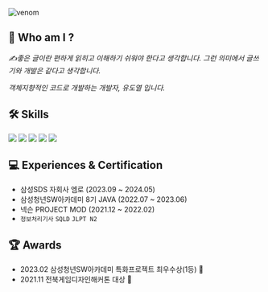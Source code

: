 ![venom](https://capsule-render.vercel.app/api?type=venom&height=200&text=Welcome%20to-nl-Doyeol's%20Github&fontSize=70&color=0:8871e5,100:b678c4&stroke=b678c4)

## 👋 Who am I ?
<i><p>✍️좋은 글이란 편하게 읽히고 이해하기 쉬워야 한다고 생각합니다. 그런 의미에서 글쓰기와 개발은 같다고 생각합니다.</p></i>
<i><p>객체지향적인 코드로 개발하는 개발자, 유도열 입니다.</p></i>

  
## 🛠 Skills
<img src="https://img.shields.io/badge/java-C71A36?style=plastic-square&logo=java&logoColor=white"> <img src="https://img.shields.io/badge/Spring Boot-6DB33F?style=plastic-square&logo=Spring Boot&logoColor=white"> <img src="https://img.shields.io/badge/javascript-F7DF1E?style=plastic-square&logo=JSS&logoColor=white"/> <img src="https://img.shields.io/badge/React-61DAFB?style=plastic-square&logo=React&logoColor=white"/> <img src="https://img.shields.io/badge/nextdotjs-#000000?style=plastic-square&logo=React&logoColor=white"/>

## 💻 Experiences & Certification
- 삼성SDS 자회사 엠로 (2023.09 ~ 2024.05)
- 삼성청년SW아카데미 8기 JAVA (2022.07 ~ 2023.06)
- 넥슨 PROJECT MOD (2021.12 ~ 2022.02)
- `정보처리기사` `SQLD` `JLPT N2`

## 🏆 Awards
- 2023.02 삼성청년SW아카데미 특화프로젝트 최우수상(1등) 🥇
- 2021.11 전북게임디자인해커톤 대상 🥇
            


<!--
**doyeolKR/doyeolKR** is a ✨ _special_ ✨ repository because its `README.md` (this file) appears on your GitHub profile.

Here are some ideas to get you started:

- 🔭 I’m currently working on ...
- 🌱 I’m currently learning ...
- 👯 I’m looking to collaborate on ...
- 🤔 I’m looking for help with ...
- 💬 Ask me about ...
- 📫 How to reach me: ...
- 😄 Pronouns: ...
- ⚡ Fun fact: ...
-->

